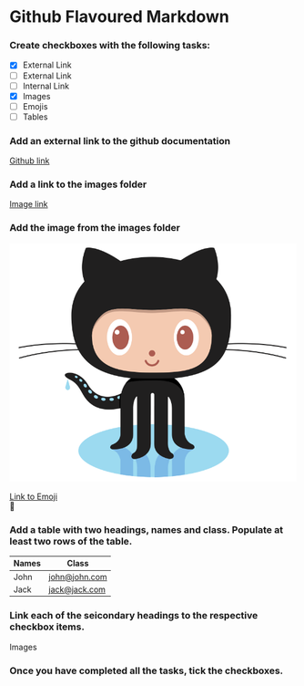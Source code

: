 # Github Flavoured Markdown
### Create checkboxes with the following tasks:
* [x] External Link
* [ ] External Link
* [ ] Internal Link
* [x] Images
* [ ] Emojis
* [ ] Tables  
### Add an external link to the github documentation 

[Github link](https://help.github.com/en)

### Add a link to the images folder
[Image link](https://github.com/v-lahutik/authoring/blob/main/logo.png)  

### Add the image from the images folder
![Logo](https://github.com/v-lahutik/authoring/blob/main/logo.png)  

[Link to Emoji](#Emojis)    
:smiling_face_with_three_hearts:

### Add a table with two headings, names and class. Populate at least two rows of the table.

| Names | Class        |
| ---- | ------------- | 
| John | john@john.com | 
| Jack | jack@jack.com | 

### Link each of the seicondary headings to the respective checkbox items.
<a name="Images"> </a> Images


### Once you have completed all the tasks, tick the checkboxes.

<a name="theory2"> </a> 
